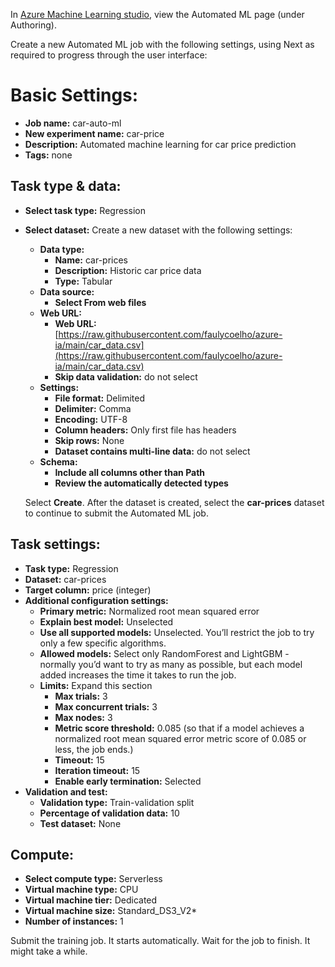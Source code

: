 In [Azure Machine Learning studio](https://ml.azure.com/?azure-portal=true), view the Automated ML page (under Authoring).

Create a new Automated ML job with the following settings, using Next as required to progress through the user interface:

# Basic Settings:
- **Job name:** car-auto-ml
- **New experiment name:** car-price
- **Description:** Automated machine learning for car price prediction
- **Tags:** none

## Task type & data:
- **Select task type:** Regression
- **Select dataset:** Create a new dataset with the following settings:
  - **Data type:**
    - **Name:** car-prices
    - **Description:** Historic car price data
    - **Type:** Tabular
  - **Data source:**
    - **Select From web files**
  - **Web URL:**
    - **Web URL:** [https://raw.githubusercontent.com/faulycoelho/azure-ia/main/car_data.csv](https://raw.githubusercontent.com/faulycoelho/azure-ia/main/car_data.csv)
    - **Skip data validation:** do not select
  - **Settings:**
    - **File format:** Delimited
    - **Delimiter:** Comma
    - **Encoding:** UTF-8
    - **Column headers:** Only first file has headers
    - **Skip rows:** None
    - **Dataset contains multi-line data:** do not select
  - **Schema:**
    - **Include all columns other than Path**
    - **Review the automatically detected types**
    
  Select **Create**. After the dataset is created, select the **car-prices** dataset to continue to submit the Automated ML job.

## Task settings:
- **Task type:** Regression
- **Dataset:** car-prices
- **Target column:** price (integer)
- **Additional configuration settings:**
   - **Primary metric:** Normalized root mean squared error
   - **Explain best model:** Unselected
   - **Use all supported models:** Unselected. You’ll restrict the job to try only a few specific algorithms.
   - **Allowed models:** Select only RandomForest and LightGBM - normally you’d want to try as many as possible, but each model added increases the time it takes to run the job.
   - **Limits:** Expand this section
      - **Max trials:** 3
      - **Max concurrent trials:** 3
      - **Max nodes:** 3
      - **Metric score threshold:** 0.085 (so that if a model achieves a normalized root mean squared error metric score of 0.085 or less, the job ends.)
      - **Timeout:** 15
      - **Iteration timeout:** 15
      - **Enable early termination:** Selected
- **Validation and test:**
   - **Validation type:** Train-validation split
   - **Percentage of validation data:** 10
   - **Test dataset:** None
   
## Compute:
- **Select compute type:** Serverless
- **Virtual machine type:** CPU
- **Virtual machine tier:** Dedicated
- **Virtual machine size:** Standard_DS3_V2*
- **Number of instances:** 1

Submit the training job. It starts automatically.
Wait for the job to finish. It might take a while.
